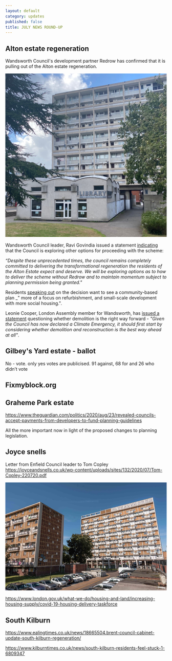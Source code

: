 ```yaml
---
layout: default
category: updates
published: false
title: JULY NEWS ROUND-UP
---
```


## Alton estate regeneration  

Wandsworth Council's development partner Redrow has confirmed that it is pulling out of the Alton estate regeneration.



<img src="/images/altonlibrary.jpg" class="img-fluid rounded img-thumbnail">

Wandsworth Council leader, Ravi Govindia issued a statement [indicating](https://www.insidehousing.co.uk/news/news/house-builder-backs-out-of-1000-home-regeneration-scheme-67431) that the Council is exploring other options for proceeding with the scheme:

_“Despite these unprecedented times, the council remains completely committed to delivering the transformational regeneration the residents of the Alton Estate expect and deserve. We will be exploring options as to how to deliver the scheme without Redrow and to maintain momentum subject to planning permission being granted."_

Residents [speaking out](https://www.mylondon.news/news/south-london-news/were-exhausted-people-waiting-15-18795297) on the decision want to see a community-based plan _" more of a focus on refurbishment, and small-scale development with more social housing.". 

Leonie Cooper, London Assembly member for Wandsworth, has [issued a statement](https://www.london.gov.uk/press-releases/assembly/leonie-cooper/redrow-withdrawal-from-alton-estate-regeneration) questioning whether demolition is the right way forward - _"Given the Council has now declared a Climate Emergency, it should first start by considering whether demolition and reconstruction is the best way ahead at all"_.


## Gilbey's Yard estate - ballot
No - vote. only yes votes are publicised.
91 against, 68 for and 26 who didn’t vote

## Fixmyblock.org

## Graheme Park estate
https://www.theguardian.com/politics/2020/aug/23/revealed-councils-accept-payments-from-developers-to-fund-planning-guidelines

All the more important now in light of the proposed changes to planning legislation. 

## Joyce snells
Letter from Enfield Council leader to Tom Copley
https://joyceandsnells.co.uk/wp-content/uploads/sites/132/2020/07/Tom-Copley-220720.pdf

<img src="/images/jsnells.jpg" class="img-fluid rounded img-thumbnail"> 

https://www.london.gov.uk/what-we-do/housing-and-land/increasing-housing-supply/covid-19-housing-delivery-taskforce

## South Kilburn
https://www.ealingtimes.co.uk/news/18665504.brent-council-cabinet-update-south-kilburn-regeneration/

https://www.kilburntimes.co.uk/news/south-kilburn-residents-feel-stuck-1-6809347

<meta name="twitter:card" content="summary" />
<meta name="twitter:site" content="@LondonTenants" />
<meta name="twitter:creator" content="@justspace7" />
<meta property="og:url" content="https://estatewatch.london/july-news-roundup/" />
<meta property="og:title" content="Estate Watch news roundup - July" />
<meta property="og:description" content="Two major schemes wobble as Covid crisis hits cross-subsidy model; 8 more estates added to watch list; Hackney runs pilot ballot and RBKC shows off its Lancaster West refurb." />
<meta property="og:image" content="https://estatewatch.london/images/julyscreenshot.png" />
